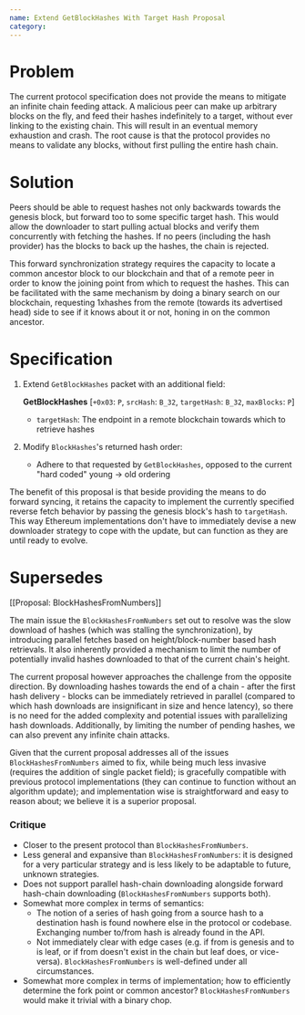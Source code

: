 ```yaml
---
name: Extend GetBlockHashes With Target Hash Proposal
category: 
---
```


# Problem

The current protocol specification does not provide the means to mitigate an infinite chain feeding attack. A malicious peer can make up arbitrary blocks on the fly, and feed their hashes indefinitely to a target, without ever linking to the existing chain. This will result in an eventual memory exhaustion and crash. The root cause is that the protocol provides no means to validate any blocks, without first pulling the entire hash chain.

# Solution

Peers should be able to request hashes not only backwards towards the genesis block, but forward too to some specific target hash. This would allow the downloader to start pulling actual blocks and verify them concurrently with fetching the hashes. If no peers (including the hash provider) has the blocks to back up the hashes, the chain is rejected.

This forward synchronization strategy requires the capacity to locate a common ancestor block to our blockchain and that of a remote peer in order to know the joining point from which to request the hashes. This can be facilitated with the same mechanism by doing a binary search on our blockchain, requesting 1xhashes from the remote (towards its advertised head) side to see if it knows about it or not, honing in on the common ancestor.

# Specification

1.  Extend `GetBlockHashes` packet with an additional field:

    **GetBlockHashes** [`+0x03`: `P`, `srcHash`: `B_32`, `targetHash`: `B_32`, `maxBlocks`: `P`] 
       * `targetHash`: The endpoint in a remote blockchain towards which to retrieve hashes

2.  Modify `BlockHashes`'s returned hash order:

    * Adhere to that requested by `GetBlockHashes`, opposed to the current "hard coded" young -> old ordering

The benefit of this proposal is that beside providing the means to do forward syncing, it retains the capacity to implement the currently specified reverse fetch behavior by passing the genesis block's hash to `targetHash`. This way Ethereum implementations don't have to immediately devise a new downloader strategy to cope with the update, but can function as they are until ready to evolve.

# Supersedes

[[Proposal: BlockHashesFromNumbers]]

The main issue the `BlockHashesFromNumbers` set out to resolve was the slow download of hashes (which was stalling the synchronization), by introducing parallel fetches based on height/block-number based hash retrievals. It also inherently provided a mechanism to limit the number of potentially invalid hashes downloaded to that of the current chain's height.

The current proposal however approaches the challenge from the opposite direction. By downloading hashes towards the end of a chain - after the first hash delivery - blocks can be immediately retrieved in parallel (compared to which hash downloads are insignificant in size and hence latency), so there is no need for the added complexity and potential issues with parallelizing hash downloads. Additionally, by limiting the number of pending hashes, we can also prevent any infinite chain attacks.

Given that the current proposal addresses all of the issues `BlockHashesFromNumbers` aimed to fix, while being much less invasive (requires the addition of single packet field); is gracefully compatible with previous protocol implementations (they can continue to function without an algorithm update); and implementation wise is straightforward and easy to reason about; we believe it is a superior proposal.

### Critique

- Closer to the present protocol than `BlockHashesFromNumbers`.
- Less general and expansive than `BlockHashesFromNumbers`: it is designed for a very particular strategy and is less likely to be adaptable to future, unknown strategies.
- Does not support parallel hash-chain downloading alongside forward hash-chain downloading (`BlockHashesFromNumbers` supports both).
- Somewhat more complex in terms of semantics:
  - The notion of a series of hash going from a source hash to a destination hash is found nowhere else in the protocol or codebase. Exchanging number to/from hash is already found in the API.
  - Not immediately clear with edge cases (e.g. if from is genesis and to is leaf, or if from doesn't exist in the chain but leaf does, or vice-versa). `BlockHashesFromNumbers` is well-defined under all circumstances.
- Somewhat more complex in terms of implementation; how to efficiently determine the fork point or common ancestor? `BlockHashesFromNumbers` would make it trivial with a binary chop.
